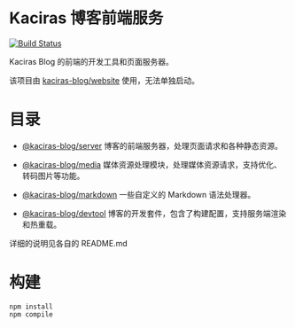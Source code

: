 # Kaciras 博客前端服务

[![Build Status](https://travis-ci.org/kaciras-blog/web-server.svg?branch=master)](https://travis-ci.org/kaciras-blog/web-server)

Kaciras Blog 的前端的开发工具和页面服务器。

该项目由 [kaciras-blog/website](https://github.com/kaciras-blog/website) 使用，无法单独启动。

# 目录

* [@kaciras-blog/server](packages/server) 博客的前端服务器，处理页面请求和各种静态资源。

* [@kaciras-blog/media](packages/media) 媒体资源处理模块，处理媒体资源请求，支持优化、转码图片等功能。

* [@kaciras-blog/markdown](packages/markdown) 一些自定义的 Markdown 语法处理器。

* [@kaciras-blog/devtool](packages/devtool) 博客的开发套件，包含了构建配置，支持服务端渲染和热重载。

详细的说明见各自的 README.md

# 构建

```shell script
npm install
npm compile
```
